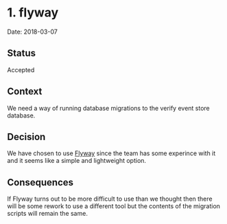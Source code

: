 # 1. flyway

Date: 2018-03-07

## Status

Accepted

## Context

We need a way of running database migrations to the verify event store database.

## Decision

We have chosen to use [Flyway](https://flywaydb.org) since the team has some experince with it and it seems like a simple and lightweight option.

## Consequences

If Flyway turns out to be more difficult to use than we thought then there will be some rework to use a different tool but the contents of the migration scripts will remain the same.
